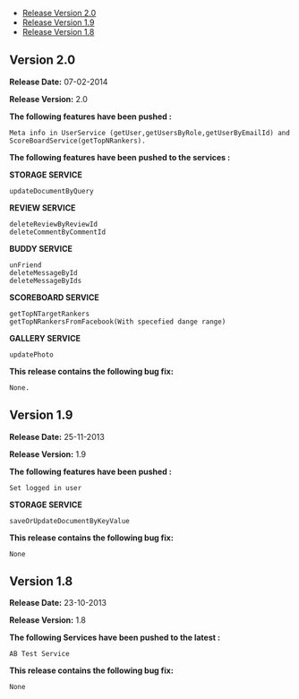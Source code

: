 * [Release Version 2.0](https://github.com/shephertz/App42_J2ME_SDK/blob/master/Change%20Log.md#version-20)
* [Release Version 1.9](https://github.com/shephertz/App42_J2ME_SDK/blob/master/Change%20Log.md#version-19)
* [Release Version 1.8](https://github.com/shephertz/App42_J2ME_SDK/blob/master/Change%20Log.md#version-18)

## Version 2.0
 

**Release Date:** 07-02-2014

**Release Version:** 2.0

**The following features have been pushed  :**

```
Meta info in UserService (getUser,getUsersByRole,getUserByEmailId) and ScoreBoardService(getTopNRankers).
```

**The following features have been pushed to the services :**

**STORAGE SERVICE**

```
updateDocumentByQuery
```

**REVIEW SERVICE**
```
deleteReviewByReviewId
deleteCommentByCommentId
```

**BUDDY SERVICE**
```
unFriend
deleteMessageById
deleteMessageByIds
```

**SCOREBOARD SERVICE**
```
getTopNTargetRankers
getTopNRankersFromFacebook(With specefied dange range)
```

**GALLERY SERVICE**
```
updatePhoto
```

**This release contains the following bug fix:**
```
None.
```

## Version 1.9

**Release Date:** 25-11-2013

**Release Version:** 1.9

**The following features have been pushed  :**

```
Set logged in user
```


**STORAGE SERVICE**

```
saveOrUpdateDocumentByKeyValue
```

**This release contains the following bug fix:**

```
None
```

## Version 1.8

**Release Date:** 23-10-2013

**Release Version:** 1.8

**The following Services have been pushed to the latest :**

```
AB Test Service
```

**This release contains the following bug fix:**

```
None
```
